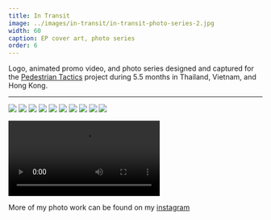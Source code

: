 ```yaml
---
title: In Transit
image: ../images/in-transit/in-transit-photo-series-2.jpg
width: 60
caption: EP cover art, photo series
order: 6
---
```


Logo, animated promo video, and photo series designed and captured for the [Pedestrian Tactics](https://pedestriantactics.com) project during 5.5 months in Thailand, Vietnam, and Hong Kong.

---

![](../images/in-transit/in-transit-photo-series-1.jpg)
![](../images/in-transit/in-transit-photo-series-2.jpg)
![](../images/in-transit/in-transit-photo-series-3.jpg)
![](../images/in-transit/in-transit-photo-series-4.jpg)
![](../images/in-transit/in-transit-photo-series-5.jpg)
![](../images/in-transit/in-transit-photo-series-6.jpg)
![](../images/in-transit/in-transit-photo-series-7.jpg)
![](../images/in-transit/in-transit-photo-series-8.jpg)
![](../images/in-transit/in-transit-photo-series-9.jpg)
![](../images/in-transit/in-transit-photo-series-10.jpg)

<video controls src="images/in-transit/in-transit-video.mp4"></video>

More of my photo work can be found on my [instagram](https://instagram.com/im_dan_taylor)
